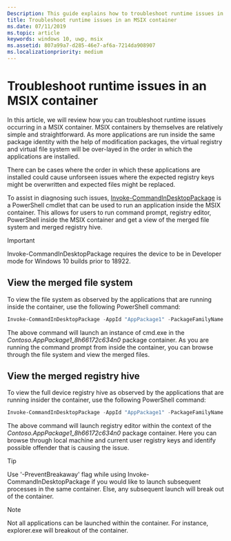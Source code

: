 ```yaml
---
Description: This guide explains how to troubleshoot runtime issues in an MSIX container.
title: Troubleshoot runtime issues in an MSIX container 
ms.date: 07/11/2019
ms.topic: article
keywords: windows 10, uwp, msix
ms.assetid: 807a99a7-d285-46e7-af6a-7214da908907
ms.localizationpriority: medium
---
```


# Troubleshoot runtime issues in an MSIX container 

In this article, we will review how you can troubleshoot runtime issues occurring in a MSIX container. MSIX containers by themselves are relatively simple and straightforward. As more applications are run inside the same package identity with the help of modification packages, the virtual registry and virtual file system will be over-layed in the order in which the applications are installed. 

There can be cases where the order in which these applications are installed could cause unforseen issues where the expected registry keys might be overwritten and expected files might be replaced. 

To assist in diagnosing such issues, [Invoke-CommandInDesktopPackage](/powershell/module/appx/invoke-commandindesktoppackage?view=win10-ps) is a PowerShell cmdlet that can be used to run an application inside the MSIX container. This allows for users to run command prompt, registry editor, PowerShell inside the MSIX container and get a view of the merged file system and merged registry hive. 

 > [!IMPORTANT]
 > Invoke-CommandInDesktopPackage requires the device to be in Developer mode for Windows 10 builds prior to 18922.


## View the merged file system

To view the file system as observed by the applications that are running inside the container, use the following PowerShell command:

``` PowerShell
Invoke-CommandInDesktopPackage -AppId "AppPackage1" -PackageFamilyName "Contoso.AppPackage1_8h66172c634n0" -Command "cmd.exe" -PreventBreakaway
```

The above command will launch an instance of cmd.exe in the *Contoso.AppPackage1_8h66172c634n0* package container. As you are running the command prompt from inside the container, you can browse through the file system and view the merged files. 

## View the merged registry hive

To view the full device registry hive as observed by the applications that are running insider the container, use the following PowerShell command:

``` PowerShell
Invoke-CommandInDesktopPackage -AppId "AppPackage1" -PackageFamilyName "Contoso.AppPackage1_8h66172c634n0" -Command "regedit.exe" -PreventBreakaway
```

The above command will launch registry editor within the context of the *Contoso.AppPackage1_8h66172c634n0* package container. Here you can browse through local machine and current user registry keys and identify possible offender that is causing the issue. 

 >[!TIP]
 > Use '-PreventBreakaway' flag while using Invoke-CommandInDesktopPackage if you would like to launch subsequent processes in the same container. Else, any subsequent launch will break out of the container. 

 >[!NOTE]
 > Not all applications can be launched within the container. For instance, explorer.exe will breakout of the container.